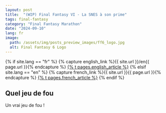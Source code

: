 ```yaml
---
layout: post
title:  "(WIP) Final Fantasy VI - La SNES à son prime"
tags: final-fantasy
category: "Final Fantasy Marathon"
date: "2024-09-10"
lang: fr
image:
  path: /assets/img/posts_preview_images/ff6_logo.jpg
  alt: Final Fantasy 6 Logo
---
```


{% if site.lang == "fr" %}
  {% capture english_link %}{{ site.url }}/en{{ page.url }}{% endcapture %}
  <a href="{{ english_link }}" >{% t pages.english_article %}</a>
{% elsif site.lang == "en" %}
  {% capture french_link  %}{{ site.url }}{{ page.url }}{% endcapture %}
 <a href="{{ french_link }}" >{% t pages.french_article %}</a>
{% endif %}

## Quel jeu de fou

Un vrai jeu de fou !